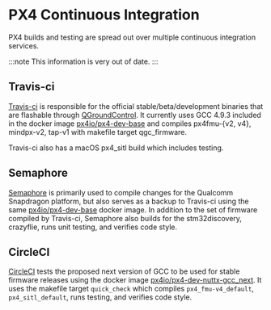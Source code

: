 # PX4 Continuous Integration

PX4 builds and testing are spread out over multiple continuous integration services.

:::note
This information is very out of date.
:::

## Travis-ci

[Travis-ci](https://travis-ci.org/PX4/PX4-Autopilot) is responsible for the official stable/beta/development binaries that are flashable through [QGroundControl](http://qgroundcontrol.com/).
It currently uses GCC 4.9.3 included in the docker image [px4io/px4-dev-base](https://hub.docker.com/r/px4io/px4-dev-base/) and compiles px4fmu-{v2, v4}, mindpx-v2, tap-v1 with makefile target qgc_firmware.

Travis-ci also has a macOS px4_sitl build which includes testing.

## Semaphore

[Semaphore](https://semaphoreci.com/px4/PX4-Autopilot) is primarily used to compile changes for the Qualcomm Snapdragon platform, but also serves as a backup to Travis-ci using the same [px4io/px4-dev-base](https://hub.docker.com/r/px4io/px4-dev-base/) docker image.
In addition to the set of firmware compiled by Travis-ci, Semaphore also builds for the stm32discovery, crazyflie, runs unit testing, and verifies code style.

## CircleCI

[CircleCI](https://circleci.com/gh/PX4/PX4-Autopilot) tests the proposed next version of GCC to be used for stable firmware releases using the docker image [px4io/px4-dev-nuttx-gcc_next](https://hub.docker.com/r/px4io/px4-dev-nuttx-gcc_next/). 
It uses the makefile target `quick_check` which compiles `px4_fmu-v4_default`, `px4_sitl_default`, runs testing, and verifies code style.
